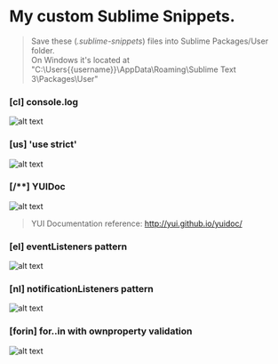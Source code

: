 # My custom Sublime Snippets.
>Save these (_.sublime-snippets_) files into Sublime Packages/User folder.
<br />On Windows it's located at "C:\Users{{username}}\AppData\Roaming\Sublime Text 3\Packages\User"

### [cl] console.log
![alt text](http://www.lnfnunes.com.br/SublimeTips/console.log.sublime-snippet.gif "console.log Snippet Preview")

### [us] 'use strict'
![alt text](http://www.lnfnunes.com.br/SublimeTips/usestrict-sublime-snippet.gif "use strict Snippet Preview")

### [/**] YUIDoc
![alt text](http://www.lnfnunes.com.br/SublimeTips/yuidoc.sublime-snippet.gif "YUIDoc Snippet Preview")

>YUI Documentation reference: http://yui.github.io/yuidoc/

### [el] eventListeners pattern
![alt text](http://www.lnfnunes.com.br/SublimeTips/event-listeners.sublime-snippet.gif "eventListeners Snippet Preview")

### [nl] notificationListeners pattern
![alt text](http://www.lnfnunes.com.br/SublimeTips/notification-listeners.sublime-snippet.gif "notificationListeners Snippet Preview")

### [forin] for..in with ownproperty validation
![alt text](http://www.lnfnunes.com.br/SublimeTips/forin.sublime-snippet.gif "forin Snippet Preview")
